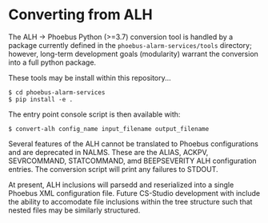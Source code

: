 # Converting from ALH

The ALH -> Phoebus Python (>=3.7) conversion tool is handled by a package currently defined in the `phoebus-alarm-services/tools` directory; however, long-term development goals (modularity) warrant the conversion into a full python package. 

These tools may be install within this repository...

```
$ cd phoebus-alarm-services
$ pip install -e .
```

The entry point console script is then available with:

```
$ convert-alh config_name input_filename output_filename
```

Several features of the ALH cannot be translated to Phoebus configurations and are deprecated in NALMS. These are the ALIAS, ACKPV, SEVRCOMMAND, STATCOMMAND, amd BEEPSEVERITY ALH configuration entries. The conversion script will print any failures to STDOUT.

At present, ALH inclusions will parsedd and reserialized into a single Phoebus XML configuration file. Future CS-Studio development with include the ability to accomodate file inclusions within the tree structure such that nested files may be similarly structured.